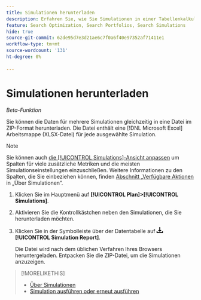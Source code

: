```yaml
---
title: Simulationen herunterladen
description: Erfahren Sie, wie Sie Simulationen in einer Tabellenkalkulationsdatei herunterladen.
feature: Search Optimization, Search Portfolios, Search Simulations
hide: true
source-git-commit: 62de95d7e3d21ae6c7f0a6f40e97352af71411e1
workflow-type: tm+mt
source-wordcount: '131'
ht-degree: 0%

---
```


# Simulationen herunterladen

*Beta-Funktion*

Sie können die Daten für mehrere Simulationen gleichzeitig in eine Datei im ZIP-Format herunterladen. Die Datei enthält eine [!DNL Microsoft Excel] Arbeitsmappe (XLSX-Datei) für jede ausgewählte Simulation.

>[!NOTE]
>
>Sie können auch [die [!UICONTROL Simulations]-Ansicht anpassen](/help/search-social-commerce/common-tasks/data-views/custom-default-views-manage.md) um Spalten für viele zusätzliche Metriken und die meisten Simulationseinstellungen einzuschließen. Weitere Informationen zu den Spalten, die Sie einbeziehen können, finden [ Abschnitt „Verfügbare Aktionen](simulation-about.md#simulations-actions) in „Über Simulationen“.

1. Klicken Sie im Hauptmenü auf **[!UICONTROL Plan]>[!UICONTROL Simulations]**.

1. Aktivieren Sie die Kontrollkästchen neben den Simulationen, die Sie herunterladen möchten.

1. Klicken Sie in der Symbolleiste über der Datentabelle auf ![Herunterladen](/help/search-social-commerce/assets/download.png "Herunterladen") **[!UICONTROL Simulation Report]**.

   Die Datei wird nach dem üblichen Verfahren Ihres Browsers heruntergeladen. Entpacken Sie die ZIP-Datei, um die Simulationen anzuzeigen.

>[!MORELIKETHIS]
>
>* [Über Simulationen](simulation-about.md)
>* [Simulation ausführen oder erneut ausführen](simulation-create.md)
